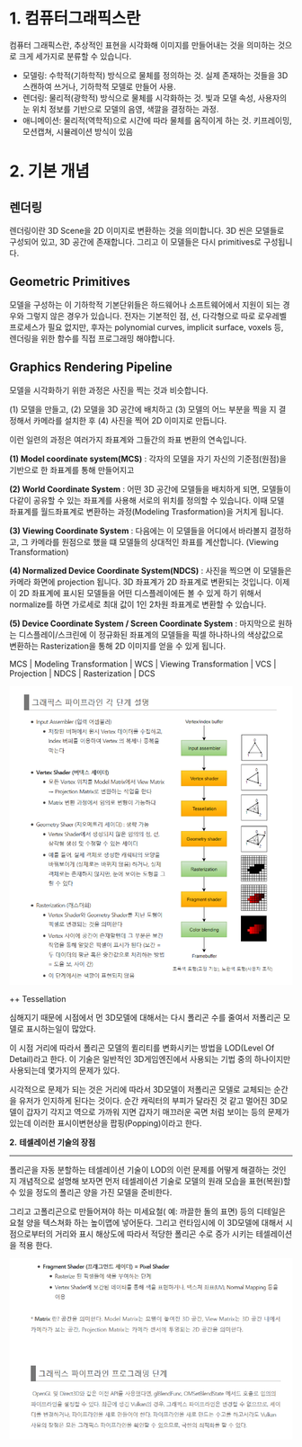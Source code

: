 # 1. 컴퓨터그래픽스란

컴퓨터 그래픽스란, 추상적인 표현을 시각화해 이미지를 만들어내는 것을 의미하는 것으로 크게 세가지로 분류할 수 있습니다.

- 모델링: 수학적(기하학적) 방식으로 물체를 정의하는 것. 실제 존재하는 것들을 3D 스캔하여 쓰거나, 기하학적 모델로 만들어 사용.
- 렌더링: 물리적(광학적) 방식으로 물체를 시각화하는 것. 빛과 모델 속성, 사용자의 눈 위치 정보를 기반으로 모델의 음영, 색깔을 결정하는 과정.
- 애니메이션: 물리적(역학적)으로 시간에 따라 물체를 움직이게 하는 것. 키프레이밍, 모션캡쳐, 시뮬레이션 방식이 있음

# 2. 기본 개념

## 렌더링

렌더링이란 3D Scene을 2D 이미지로 변환하는 것을 의미합니다. 3D 씬은 모델들로 구성되어 있고, 3D 공간에 존재합니다. 그리고 이 모델들은 다시 primitives로 구성됩니다.

## Geometric Primitives

모델을 구성하는 이 기하학적 기본단위들은 하드웨어나 소프트웨어에서 지원이 되는 경우와 그렇지 않은 경우가 있습니다. 전자는  기본적인 점, 선, 다각형으로 따로 로우레벨 프로세스가 필요 없지만, 후자는 polynomial curves, implicit  surface, voxels 등, 렌더링을 위한 함수를 직접 프로그래밍 해야합니다.

## Graphics Rendering Pipeline

모델을 시각화하기 위한 과정은 사진을 찍는 것과 비슷합니다.

(1) 모델을 만들고,
(2) 모델을 3D 공간에 배치하고
(3) 모델의 어느 부분을 찍을 지 결정해서 카메라를 설치한 후
(4) 사진을 찍어 2D 이미지로 만듭니다.

이런 일련의 과정은 여러가지 좌표계와 그들간의 좌표 변환의 연속입니다.

**(1) Model coordinate system(MCS)**
: 각자의 모델을 자기 자신의 기준점(원점)을 기반으로 한 좌표계를 통해 만들어지고

**(2) World Coordinate System**
: 어떤 3D 공간에 모델들을 배치하게 되면, 모델들이  다같이 공유할 수 있는 좌표계를 사용해 서로의 위치를 정의할 수 있습니다. 이때 모델 좌표계를 월드좌표계로 변환하는  과정(Modeling Trasformation)을 거치게 됩니다.

**(3) Viewing Coordinate System**
: 다음에는 이 모델들을 어디에서 바라볼지 결정하고, 그 카메라를 원점으로 했을 떄 모델들의 상대적인 좌표를 계산합니다. (Viewing Transformation)

**(4) Normalized Device Coordinate System(NDCS)**
: 사진을 찍으면 이  모델들은 카메라 화면에 projection 됩니다. 3D 좌표계가 2D 좌표계로 변환되는 것입니다. 이제 이 2D 좌표계에 표시된 모델들을 어떤 디스플레이에든 볼 수 있게 하기 위해서 normalize를 하면 가로세로 최대 값이 1인 2차원 좌표계로 변환할 수 있습니다.

**(5) Device Coordinate System / Screen Coordinate System**
: 마지막으로 원하는 디스플레이/스크린에 이 정규화된 좌표계의 모델들을 픽셀 하나하나의 색상값으로 변환하는 Rasterization을 통해 2D 이미지를 얻을 수 있게 됩니다.



MCS
|
Modeling Transformation
|
WCS
|
Viewing Transformation
|
VCS
|
Projection
|
NDCS
|
Rasterization
|
DCS





<img src=".\img\그래픽스\그래픽스파이프라인1.png">

++ Tessellation

 심해지기 때문에 시점에서 먼 3D모델에 대해서는 다시 폴리곤 수를 줄여서 저폴리곤 모델로 표시하는일이 많았다.



이 시점 거리에 따라서 폴리곤 모델의 퀼리티를 변화시키는 방법을 LOD(Level Of Detail)라고 한다. 이 기술은 일반적인 3D게임엔진에서 사용되는 기법 중의 하나이지만 사용되는데 몇가지의 문제가 있다.

시각적으로 문제가 되는 것은 거리에 따라서 3D모델이 저폴리곤 모델로 교체되는 순간을 유저가 인지하게 된다는 것이다. 순간 캐릭터의 부피가 달라진 것 같고 멀어진 3D모델이 갑자기 각지고 역으로 가까워 지면 갑자기 매끄러운 곡면 처럼 보이는 등의 문제가 있는데 이러한 표시이변현상을 팝핑(Popping)이라고 한다.

**2.** **테셀레이션 기술의 장점**

****

폴리곤을 자동 분할하는 테셀레이션 기술이 LOD의 이런 문제를 어떻게 해결하는 것인지 개념적으로 설명해 보자면 먼저 테셀레이션 기술로 모델의 원래 모습을 표현(복원)할 수 있을 정도의 폴리곤 양을 가진 모델을 준비한다.

그리고 고폴리곤으로 만들어져야 하는 미세요철( 예: 까끌한 돌의 표면) 등의 디테일은 요철 양을 텍스쳐화 하는 높이맵에 넣어둔다. 그리고 런타임시에 이 3D모델에 대해서 시점으로부터의 거리와 표시 해상도에 따라서 적당한 폴리곤 수로 증가 시키는 테셀레이션을 적용 한다.

![그래픽스파이프라인2](.\img\그래픽스\그래픽스파이프라인2.png)